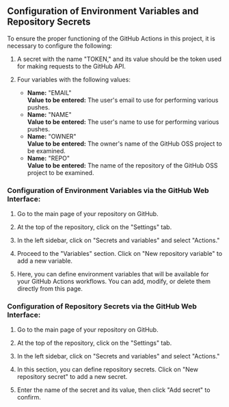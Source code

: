 ## Configuration of Environment Variables and Repository Secrets

To ensure the proper functioning of the GitHub Actions in this project, it is necessary to configure the following:

1. A secret with the name "TOKEN," and its value should be the token used for making requests to the GitHub API.

2. Four variables with the following values:
   - **Name:** "EMAIL"  
     **Value to be entered:** The user's email to use for performing various pushes.
   - **Name:** "NAME"  
     **Value to be entered:** The user's name to use for performing various pushes.
   - **Name:** "OWNER"  
     **Value to be entered:** The owner's name of the GitHub OSS project to be examined.
   - **Name:** "REPO"  
     **Value to be entered:** The name of the repository of the GitHub OSS project to be examined.

### Configuration of Environment Variables via the GitHub Web Interface:

1. Go to the main page of your repository on GitHub.

2. At the top of the repository, click on the "Settings" tab.

3. In the left sidebar, click on "Secrets and variables" and select "Actions."

4. Proceed to the "Variables" section. Click on "New repository variable" to add a new variable.

5. Here, you can define environment variables that will be available for your GitHub Actions workflows. You can add, modify, or delete them directly from this page.

### Configuration of Repository Secrets via the GitHub Web Interface:

1. Go to the main page of your repository on GitHub.

2. At the top of the repository, click on the "Settings" tab.

3. In the left sidebar, click on "Secrets and variables" and select "Actions."

4. In this section, you can define repository secrets. Click on "New repository secret" to add a new secret.

5. Enter the name of the secret and its value, then click "Add secret" to confirm.

